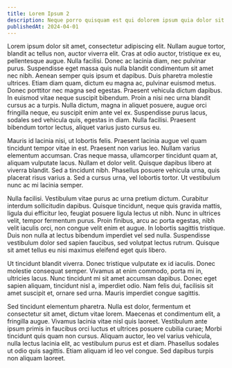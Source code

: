 ```yaml
---
title: Lorem Ipsum 2
description: Neque porro quisquam est qui dolorem ipsum quia dolor sit amet, consectetur, adipisci velit...
publishedAt: 2024-04-01
---
```


Lorem ipsum dolor sit amet, consectetur adipiscing elit. Nullam augue tortor, blandit ac tellus non, auctor viverra elit. Cras at odio auctor, tristique ex eu, pellentesque augue. Nulla facilisi. Donec ac lacinia diam, nec pulvinar purus. Suspendisse eget massa quis nulla blandit condimentum sit amet nec nibh. Aenean semper quis ipsum et dapibus. Duis pharetra molestie ultrices. Etiam diam quam, dictum eu magna ac, pulvinar euismod metus. Donec porttitor nec magna sed egestas. Praesent vehicula dictum dapibus. In euismod vitae neque suscipit bibendum. Proin a nisi nec urna blandit cursus ac a turpis. Nulla dictum, magna in aliquet posuere, augue orci fringilla neque, eu suscipit enim ante vel ex. Suspendisse purus lacus, sodales sed vehicula quis, egestas in diam. Nulla facilisi. Praesent bibendum tortor lectus, aliquet varius justo cursus eu.

Mauris id lacinia nisi, ut lobortis felis. Praesent lacinia augue vel quam tincidunt tempor vitae in est. Praesent non varius leo. Nullam varius elementum accumsan. Cras neque massa, ullamcorper tincidunt quam at, aliquam vulputate lacus. Nullam et dolor velit. Quisque dapibus libero at viverra blandit. Sed a tincidunt nibh. Phasellus posuere vehicula urna, quis placerat risus varius a. Sed a cursus urna, vel lobortis tortor. Ut vestibulum nunc ac mi lacinia semper.

Nulla facilisi. Vestibulum vitae purus ac urna pretium dictum. Curabitur interdum sollicitudin dapibus. Quisque tincidunt, neque quis gravida mattis, ligula dui efficitur leo, feugiat posuere ligula lectus ut nibh. Nunc in ultrices velit, tempor fermentum purus. Proin finibus, arcu ac porta egestas, nibh velit iaculis orci, non congue velit enim et augue. In lobortis sagittis tristique. Duis non nulla at lectus bibendum imperdiet vel sed nulla. Suspendisse vestibulum dolor sed sapien faucibus, sed volutpat lectus rutrum. Quisque sit amet tellus eu nisi maximus eleifend eget quis libero.

Ut tincidunt blandit viverra. Donec tristique vulputate ex id iaculis. Donec molestie consequat semper. Vivamus at enim commodo, porta mi in, ultricies lacus. Nunc tincidunt mi sit amet accumsan dapibus. Donec eget sapien aliquam, tincidunt nisl a, imperdiet odio. Nam felis dui, facilisis sit amet suscipit et, ornare sed urna. Mauris imperdiet congue sagittis.

Sed tincidunt elementum pharetra. Nulla est dolor, fermentum et consectetur sit amet, dictum vitae lorem. Maecenas et condimentum elit, a fringilla augue. Vivamus lacinia vitae nisl quis laoreet. Vestibulum ante ipsum primis in faucibus orci luctus et ultrices posuere cubilia curae; Morbi tincidunt quis quam non cursus. Aliquam auctor, leo vel varius vehicula, nulla lectus lacinia elit, ac vestibulum purus est et diam. Phasellus sodales ut odio quis sagittis. Etiam aliquam id leo vel congue. Sed dapibus turpis non aliquam laoreet.
